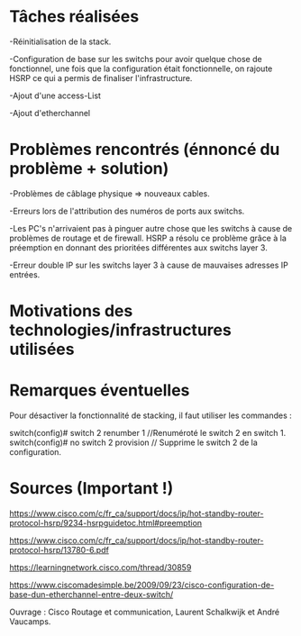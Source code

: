 # Tâches réalisées

-Réinitialisation de la stack.

-Configuration de base sur les switchs pour avoir quelque chose de fonctionnel, une fois que la configuration était fonctionnelle, on rajoute HSRP ce qui a permis de finaliser l'infrastructure.

-Ajout d'une access-List

-Ajout d'etherchannel

# Problèmes rencontrés (énnoncé du problème + solution)

-Problèmes de câblage physique => nouveaux cables.

-Erreurs lors de l'attribution des numéros de ports aux switchs.

-Les PC's n'arrivaient pas à pinguer autre chose que les switchs à cause de problèmes de routage et de firewall. HSRP a résolu ce problème grâce à la préemption en donnant des prioritées différentes aux switchs layer 3.

-Erreur double IP sur les switchs layer 3 à cause de mauvaises adresses IP entrées.

# Motivations des technologies/infrastructures utilisées

# Remarques éventuelles

Pour désactiver la fonctionnalité de stacking, il faut utiliser les commandes :

switch(config)# switch 2 renumber 1  //Renuméroté le switch 2 en switch 1.
switch(config)# no switch 2 provision   // Supprime le switch 2 de la configuration.


# Sources (Important !)

https://www.cisco.com/c/fr_ca/support/docs/ip/hot-standby-router-protocol-hsrp/9234-hsrpguidetoc.html#preemption

https://www.cisco.com/c/fr_ca/support/docs/ip/hot-standby-router-protocol-hsrp/13780-6.pdf

https://learningnetwork.cisco.com/thread/30859

https://www.ciscomadesimple.be/2009/09/23/cisco-configuration-de-base-dun-etherchannel-entre-deux-switch/

Ouvrage : Cisco  Routage et communication, Laurent Schalkwijk et André Vaucamps.
